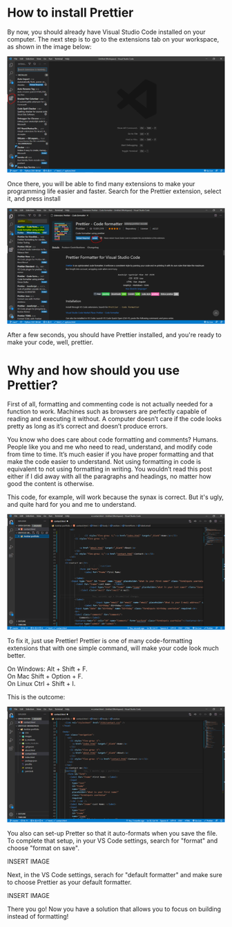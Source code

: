 # How to install Prettier

By now, you should already have Visual Studio Code installed on your computer. The next step is to go to the extensions tab on your workspace, as shown in the image below:

![extensions tab](/prettier/Capture1.PNG)

Once there, you will be able to find many extensions to make your programming life easier and faster. Search for the Prettier extension, select it, and press install

![extensions tab](/prettier/Capture2.PNG)


After a few seconds, you should have Prettier installed, and you're ready to make your code, well, prettier.

# Why and how should you use Prettier?

First of all, formatting and commenting code is not actually needed for a function to work. Machines such as browsers are perfectly capable of reading and executing it without. A computer doesn’t care if the code looks pretty as long as it’s correct and doesn’t produce errors.

You know who does care about code formatting and comments? Humans. People like you and me who need to read, understand, and modify code from time to time. It’s much easier if you have proper formatting and that make the code easier to understand. Not using formatting in code is equivalent to not using formatting in writing. You wouldn’t read this post either if I did away with all the paragraphs and headings, no matter how good the content is otherwise.

This code, for example, will work because the synax is correct. But it's ugly, and quite hard for you and me to understand.

![extensions tab](/prettier/Capture3.PNG)

To fix it, just use Prettier! Prettier is one of many code-formatting extensions that with one simple command, will make your code look much better.

On Windows: Alt + Shift + F.  
On Mac Shift + Option + F.  
On Linux Ctrl + Shift + I.  

This is the outcome:

![extensions tab](/prettier/Capture4.PNG)  

You also can set-up Pretter so that it auto-formats when you save the file. To complete that setup, in your VS Code settings, search for "format" and choose "format on save".

INSERT IMAGE

Next, in the VS Code settings, serach for "default formatter" and make sure to choose Prettier as your default formatter.

INSERT IMAGE

There you go! Now you have a solution that allows you to focus on building instead of formatting!


